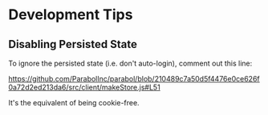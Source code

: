 
# Development Tips

## Disabling Persisted State

To ignore the persisted state (i.e. don't auto-login), comment out this line:

https://github.com/ParabolInc/parabol/blob/210489c7a50d5f4476e0ce626f0a72d2ed213da6/src/client/makeStore.js#L51

It's the equivalent of being cookie-free.
